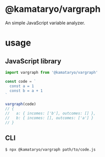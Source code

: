 # @kamataryo/vargraph

An simple JavaScript variable analyzer.

# usage

## JavaScript library

```javascript
import vargraph from '@kamataryo/vargraph'

const code = `
  const a = 1
  const b = a + 1
`

vargraph(code)
// {
//   a: { incomes: ['b'], outcomes: [] },
//   b: { incomes: [], outcomes: ['a'] }
// }
```

## CLI

```shell
$ npx @kamataryo/vargraph path/to/code.js
```

